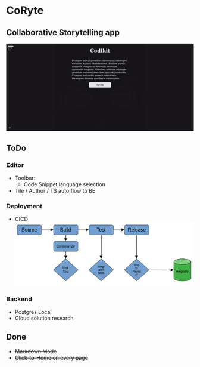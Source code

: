 # CoRyte


## Collaborative Storytelling app
![Sample_Image](./public/example.png)


## ToDo
### Editor
- Toolbar:
    - Code Snippet language selection
- Tile / Author / TS auto flow to BE

### Deployment
- CICD
![cicd dag](./public/cicd.png)

### Backend
- Postgres Local
- Cloud solution research



## Done
- ~~Markdown Mode~~
- ~~Click-to-Home on every page~~ 

